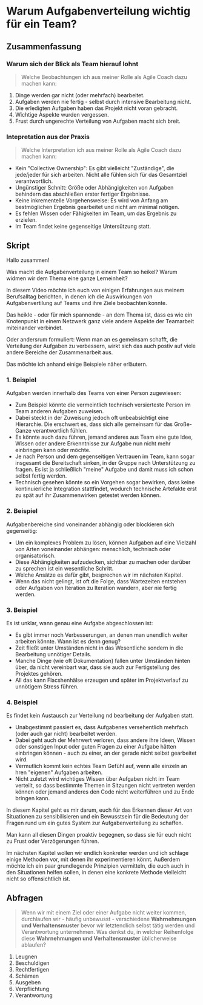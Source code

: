 # Warum Aufgabenverteilung wichtig für ein Team?

## Zusammenfassung

### Warum sich der Blick als Team hierauf lohnt

> Welche Beobachtungen ich aus meiner Rolle als Agile Coach dazu machen kann:

1. Dinge werden gar nicht (oder mehrfach) bearbeitet.
2. Aufgaben werden nie fertig - selbst durch intensive Bearbeitung nicht.
3. Die erledigten Aufgaben haben das Projekt nicht voran gebracht.
4. Wichtige Aspekte wurden vergessen.
5. Frust durch ungerechte Verteilung von Aufgaben macht sich breit.

### Intepretation aus der Praxis

> Welche Interpretation ich aus meiner Rolle als Agile Coach dazu machen kann:

- Kein "Collective Ownership": Es gibt vielleicht "Zuständige", die jede/jeder für sich arbeiten. Nicht alle fühlen sich für das Gesamtziel verantwortlich.
- Ungünstiger Schnitt: Größe oder Abhängigkeiten von Aufgaben behindern das abschließen erster fertiger Ergebnisse.
- Keine inkrementelle Vorgehensweise: Es wird von Anfang am bestmöglichen Ergebnis gearbeitet und nicht am minimal nötigen.
- Es fehlen Wissen oder Fähigkeiten im Team, um das Ergebnis zu erzielen.
- Im Team findet keine gegenseitige Untersützung statt.

## Skript

Hallo zusammen!

Was macht die Aufgabenverteilung in einem Team so heikel? Warum widmen wir dem Thema eine ganze Lerneinheit?

In diesem Video möchte ich euch von einigen Erfahrungen aus meinem Berufsalltag berichten, in denen ich die Auswirkungen von Aufgabenvertilung auf Teams und ihre Ziele beobachten konnte.

Das heikle - oder für mich spannende - an dem Thema ist, dass es wie ein Knotenpunkt in einem Netzwerk ganz viele andere Aspekte der Teamarbeit miteinander verbindet.

Oder andersrum formuliert: Wenn man an es gemeinsam schafft, die Verteilung der Aufgaben zu verbessern, wirkt sich das auch postiv auf viele andere Bereiche der Zusammenarbeit aus.

Das möchte ich anhand einige Beispiele näher erläutern.

### 1. Beispiel

Aufgaben werden innerhalb des Teams von einer Person zugewiesen:

  - Zum Beispiel könnte die vermeintlich technisch versierteste Person im Team anderen Aufgaben zuweisen.
  - Dabei steckt in der Zuweisung jedoch oft unbeabsichtigt eine Hierarchie. Die erschwert es, dass sich alle gemeinsam für das Große-Ganze verantwortlich fühlen.
  - Es könnte auch dazu führen, jemand anderes aus Team eine gute Idee, Wissen oder andere Erkenntnisse zur Aufgabe nun nicht mehr einbringen kann oder möchte.
  - Je nach Person und dem gegenseitigen Vertrauen im Team, kann sogar insgesamt die Bereitschaft sinken, in der Gruppe nach Unterstützung zu fragen. Es ist ja schließlich "meine" Aufgabe und damit muss ich schon selbst fertig werden.
  - Technisch gesehen könnte so ein Vorgehen sogar bewirken, dass keine kontinuierliche Integration stattfindet, wodurch technische Artefakte erst zu spät auf ihr Zusammenwirken getestet werden können.

### 2. Beispiel

Aufgabenbereiche sind voneinander abhängig oder blockieren sich gegenseitig:

  - Um ein komplexes Problem zu lösen, können Aufgaben auf eine Vielzahl von Arten voneinander abhängen: menschlich, technisch oder organisatorisch.
  - Diese Abhängigkeiten aufzudecken, sichtbar zu machen oder darüber zu sprechen ist ein wesentliche Schritt.
  - Welche Ansätze es dafür gibt, besprechen wir im nächsten Kapitel.
  - Wenn das nicht gelingt, ist oft die Folge, dass Wartezeiten entstehen oder Aufgaben von Iteration zu Iteration wandern, aber nie fertig werden.

### 3. Beispiel

Es ist unklar, wann genau eine Aufgabe abgeschlossen ist:

  - Es gibt immer noch Verbesserungen, an denen man unendlich weiter arbeiten könnte. Wann ist es denn genug?
  - Zeit fließt unter Umständen nicht in das Wesentliche sondern in die Bearbeitung unnötiger Details.
  - Manche Dinge (wie oft Dokumentation) fallen unter Umständen hinten über, da nicht vereinbart war, dass sie auch zur Fertigstellung des Projektes gehören.
  - All das kann Flacshenhälse erzeugen und später im Projektverlauf zu unnötigem Stress führen.

### 4. Beispiel

Es findet kein Austausch zur Verteilung nd bearbeitung der Aufgaben statt.

  - Unabgestimmt passiert es, dass Aufgabenes versehentlich mehrfach (oder auch gar nicht) bearbeitet werden.
  - Dabei geht auch der Mehrwert verloren, dass andere ihre Ideen, Wissen oder sonstigen Input oder guten Fragen zu einer Aufgabe hätten einbringen können - auch zu einer, an der gerade nicht selbst gearbeitet wird.
  - Vermutlich kommt kein echtes Team Gefühl auf, wenn alle einzeln an hren "eigenen" Aufgaben arbeiten.
  - Nicht zuletzt wird wichtiges Wissen über Aufgaben nicht im Team verteilt, so dass bestimmte Themen in Sitzungen nicht vertreten werden können oder jemand anderes den Code nicht weiterführen und zu Ende bringen kann.

In diesem Kapitel geht es mir darum, euch für das Erkennen dieser Art von Situationen zu sensibilisieren und ein Bewusstsein für die Bedeutung der Fragen rund um ein gutes System zur Aufgabenverteilung zu schaffen.

Man kann all diesen Dingen proaktiv begegnen, so dass sie für euch nicht zu Frust oder Verzögerungen führen.

Im nächsten Kapitel wollen wir endlich konkreter werden und ich schlage einige Methoden vor, mit denen ihr experimentieren könnt. Außerdem möchte ich ein paar grundlegende Prinzipien vermitteln, die euch auch in den Situationen helfen sollen, in denen eine konkrete Methode vielleicht nicht so offensichtlich ist.

## Abfragen

> Wenn wir mit einem Ziel oder einer Aufgabe nicht weiter kommen, durchlaufen wir - häufig unbewusst - verschiedene **Wahrnehmungen und Verhaltensmuster** bevor wir letztendlich selbst tätig werden und Verantwortung unternehmen.
> Was denkst du, in welcher Reihenfolge diese **Wahrnehmungen und Verhaltensmuster** üblicherweise ablaufen?

1. Leugnen
2. Beschuldigen
3. Rechtfertigen
4. Schämen
5. Ausgeben
6. Verpflichtung
7. Verantwortung
